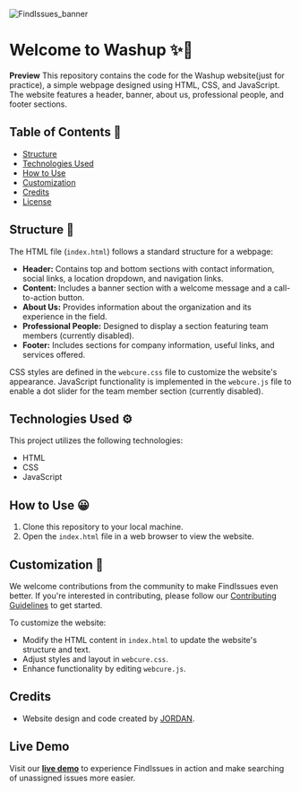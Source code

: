 ![FindIssues_banner](https://github.com/arsjadoun25/Website-Front_Page/Img/t8CloRoS1dYn42NDT9jky.png)

# Welcome to Washup ✨👋

**Preview** This repository contains the code for the Washup website(just for practice), a simple webpage designed using HTML, CSS, and JavaScript. The website features a header, banner, about us, professional people, and footer sections.

## Table of Contents 🎯
- [Structure](#structure)
- [Technologies Used](#technologies-used)
- [How to Use](#how-to-use)
- [Customization](#customization)
- [Credits](#credits)
- [License](#license)

## Structure 🚀

The HTML file (`index.html`) follows a standard structure for a webpage:
- **Header:** Contains top and bottom sections with contact information, social links, a location dropdown, and navigation links.
- **Content:** Includes a banner section with a welcome message and a call-to-action button.
- **About Us:** Provides information about the organization and its experience in the field.
- **Professional People:** Designed to display a section featuring team members (currently disabled).
- **Footer:** Includes sections for company information, useful links, and services offered.

CSS styles are defined in the `webcure.css` file to customize the website's appearance. JavaScript functionality is implemented in the `webcure.js` file to enable a dot slider for the team member section (currently disabled).

## Technologies Used ⚙️

This project utilizes the following technologies:
- HTML
- CSS
- JavaScript

## How to Use 😀

1. Clone this repository to your local machine.
2. Open the `index.html` file in a web browser to view the website.

## Customization 👀 

We welcome contributions from the community to make FindIssues even better. If you're interested in contributing, please follow our [Contributing Guidelines](CONTRIBUTING.md) to get started.

To customize the website:
- Modify the HTML content in `index.html` to update the website's structure and text.
- Adjust styles and layout in `webcure.css`.
- Enhance functionality by editing `webcure.js`.

## Credits 

- Website design and code created by [JORDAN](https://github.com/arsjadoun25).

## Live Demo 
Visit our [**live demo**](https://findissues.vercel.app) to experience FindIssues in action and make searching of unassigned issues more easier.
